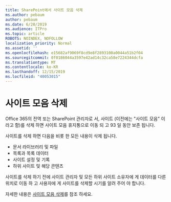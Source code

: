 ```yaml
---
title: SharePoint에서 사이트 모음 삭제
ms.author: pebaum
author: pebaum
ms.date: 6/20/2019
ms.audience: ITPro
ms.topic: article
ROBOTS: NOINDEX, NOFOLLOW
localization_priority: Normal
ms.assetid: ''
ms.openlocfilehash: e15682af9069f8cd9e8f2893100a0044a51b2f04
ms.sourcegitcommit: 0f0186044a3597e42ad14c32ca58e7224344dcfa
ms.translationtype: MT
ms.contentlocale: ko-KR
ms.lasthandoff: 12/15/2019
ms.locfileid: "40053015"
---
```

# <a name="delete-a-site-collection"></a>사이트 모음 삭제

Office 365의 전역 또는 SharePoint 관리자로 서, 사이트 (이전에는 "사이트 모음" 이라고 함)를 삭제 하면 사이트 모음 휴지통으로 이동 되 고 93 일 동안 보존 됩니다. 

사이트를 삭제 하면 다음을 비롯 한 모든 내용이 삭제 됩니다.

- 문서 라이브러리 및 파일
- 목록과 목록 데이터
- 사이트 설정 및 기록
- 하위 사이트 및 해당 콘텐츠

사이트를 삭제 하기 전에 사이트 관리자 및 모든 하위 사이트 소유자에 게 데이터를 다른 위치로 이동 하 고 사용자에 게 사이트를 삭제할 시기를 알려 주어 야 합니다. 

자세한 내용은 [사이트 모음 삭제](https://docs.microsoft.com/sharepoint/delete-site-collection)를 참조 하세요. 